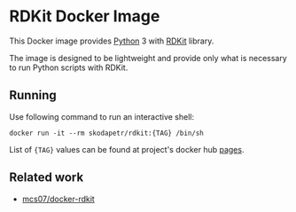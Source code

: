 # RDKit Docker Image

This Docker image provides [Python](https://www.python.org/) 3 with 
[RDKit](https://github.com/rdkit/rdkit) library.

The image is designed to be lightweight and provide only what is necessary 
to run Python scripts with RDKit.

## Running

Use following command to run an interactive shell:
```
docker run -it --rm skodapetr/rdkit:{TAG} /bin/sh
```
List of ```{TAG}``` values can be found at project's 
docker hub [pages](https://hub.docker.com/r/skodapetr/rdkit/tags).

## Related work

* [mcs07/docker-rdkit](https://github.com/mcs07/docker-rdkit)
